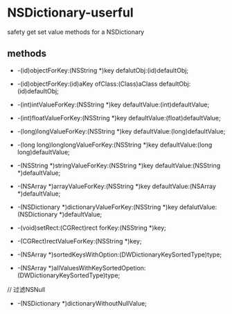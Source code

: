 # NSDictionary-userful
safety get set value methods for a NSDictionary

## methods

- -(id)objectForKey:(NSString *)key defalutObj:(id)defaultObj;
- -(id)objectForKey:(id)aKey ofClass:(Class)aClass defaultObj:(id)defaultObj;
- -(int)intValueForKey:(NSString *)key defaultValue:(int)defaultValue;
- -(int)floatValueForKey:(NSString *)key defaultValue:(float)defaultValue;
- -(long)longValueForKey:(NSString *)key defaultValue:(long)defaultValue;
- -(long long)longlongValueForKey:(NSString *)key defaultValue:(long long)defaultValue;
- -(NSString *)stringValueForKey:(NSString *)key defaultValue:(NSString *)defaultValue;
- -(NSArray *)arrayValueForKey:(NSString *)key defaultValue:(NSArray *)defaultValue;
- -(NSDictionary *)dictionaryValueForKey:(NSString *)key defalutValue:(NSDictionary *)defaultValue;

- -(void)setRect:(CGRect)rect forKey:(NSString *)key;
- -(CGRect)rectValueForKey:(NSString *)key;

- -(NSArray *)sortedKeysWithOption:(DWDictionaryKeySortedType)type;
- -(NSArray *)allValuesWithKeySortedOpetion:(DWDictionaryKeySortedType)type;

// 过滤NSNull
- -(NSDictionary *)dictionaryWithoutNullValue;

